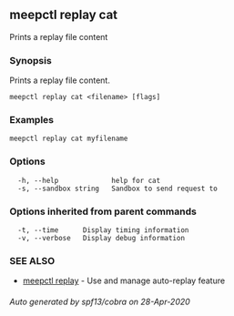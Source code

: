 ## meepctl replay cat

Prints a replay file content

### Synopsis

Prints a replay file content.

```
meepctl replay cat <filename> [flags]
```

### Examples

```
meepctl replay cat myfilename
```

### Options

```
  -h, --help             help for cat
  -s, --sandbox string   Sandbox to send request to
```

### Options inherited from parent commands

```
  -t, --time      Display timing information
  -v, --verbose   Display debug information
```

### SEE ALSO

* [meepctl replay](meepctl_replay.md)	 - Use and manage auto-replay feature

###### Auto generated by spf13/cobra on 28-Apr-2020
